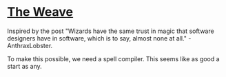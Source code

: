 # [The Weave](http://castaspell.calebweaver.xyz)

Inspired by the post "Wizards have the same trust in magic that software designers have in software, which is to say, almost none at all." - AnthraxLobster.

To make this possible, we need a spell compiler. This seems like as good a start as any.
